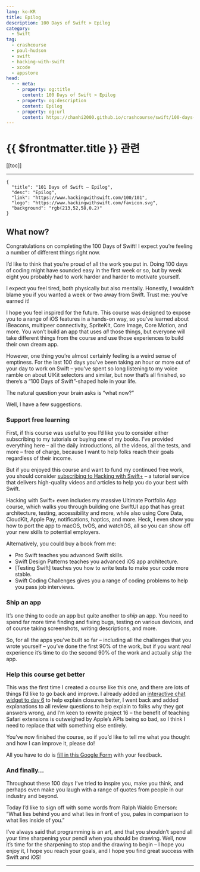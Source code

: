 ```yaml
---
lang: ko-KR
title: Epilog
description: 100 Days of Swift > Epilog
category:
  - Swift
tag: 
  - crashcourse
  - paul-hudson
  - swift
  - hacking-with-swift
  - xcode
  - appstore
head:
  - - meta:
    - property: og:title
      content: 100 Days of Swift > Epilog
    - property: og:description
      content: Epilog
    - property: og:url
      content: https://chanhi2000.github.io/crashcourse/swift/100-days-of-swift/101.html
---
```


# {{ $frontmatter.title }} 관련

[[toc]]

---

```component VPCard
{
  "title": "101 Days of Swift – Epilog",
  "desc": "Epilog",
  "link": "https://www.hackingwithswift.com/100/101",
  "logo": "https://www.hackingwithswift.com/favicon.svg",
  "background": "rgb(213,52,58,0.2)"
}
```

## What now?

Congratulations on completing the 100 Days of Swift! I expect you’re feeling a number of different things right now.

I’d like to think that you’re proud of all the work you put in. Doing 100 days of coding might have sounded easy in the first week or so, but by week eight you probably had to work harder and harder to motivate yourself.

I expect you feel tired, both physically but also mentally. Honestly, I wouldn’t blame you if you wanted a week or two away from Swift. Trust me: you’ve earned it!

I hope you feel inspired for the future. This course was designed to expose you to a range of iOS features in a hands-on way, so you’ve learned about iBeacons, multipeer connectivity, SpriteKit, Core Image, Core Motion, and more. You won’t build an app that uses _all_ those things, but everyone will take different things from the course and use those experiences to build their own dream app.

However, one thing you’re almost certainly feeling is a weird sense of emptiness. For the last 100 days you’ve been taking an hour or more out of your day to work on Swift – you’ve spent so long listening to my voice ramble on about UIKit selectors and similar, but now that’s all finished, so there’s a “100 Days of Swift”-shaped hole in your life.

The natural question your brain asks is “what now?”

Well, I have a few suggestions.

### Support free learning

First, if this course was useful to you I’d like you to consider either subscribing to my tutorials or buying one of my books. I’ve provided everything here – all the daily introductions, all the videos, all the tests, and more – free of charge, because I want to help folks reach their goals regardless of their income.

But if you enjoyed this course and want to fund my continued free work, you should consider [subscribing to Hacking with Swift+](https://www.hackingwithswift.com/plus) – a tutorial service that delivers high-quality videos and articles to help you do your best with Swift.

Hacking with Swift+ even includes my massive Ultimate Portfolio App course, which walks you through building one SwiftUI app that has great architecture, testing, accessibility and more, while also using Core Data, CloudKit, Apple Pay, notifications, haptics, and more. Heck, I even show you how to port the app to macOS, tvOS, and watchOS, all so you can show off your new skills to potential employers.

Alternatively, you could buy a book from me:

- Pro Swift teaches you advanced Swift skills.
- Swift Design Patterns teaches you advanced iOS app architecture.
- [Testing Swift] teaches you how to write tests to make your code more stable.
- Swift Coding Challenges gives you a range of coding problems to help you pass job interviews.

### Ship an app

It’s one thing to code an app but quite another to _ship_ an app. You need to spend far more time finding and fixing bugs, testing on various devices, and of course taking screenshots, writing descriptions, and more.

So, for all the apps you’ve built so far – including all the challenges that you wrote yourself – you’ve done the first 90% of the work, but if you want _real_ experience it’s time to do the second 90% of the work and actually _ship_ the app.

### Help this course get better

This was the first time I created a course like this one, and there are lots of things I’d like to go back and improve. I already added an [interactive chat widget to day 6](/swift/100-days-of-swift/06.md) to help explain closures better, I went back and added explanations to all review questions to help explain to folks why they got answers wrong, and I’m keen to rewrite project 16 – the benefit of teaching Safari extensions is outweighed by Apple’s APIs being so bad, so I think I need to replace that with something else entirely.

You’ve now finished the course, so if you’d like to tell me what you thought and how I can improve it, please do!

All you have to do is [<FontIcon icon="fa-brands fa-google"/>fill in this Google Form](https://forms.gle/jKhTKfD4nW6z8poeA) with your feedback.

### And finally…

Throughout these 100 days I’ve tried to inspire you, make you think, and perhaps even make you laugh with a range of quotes from people in our industry and beyond.

Today I’d like to sign off with some words from Ralph Waldo Emerson: “What lies behind you and what lies in front of you, pales in comparison to what lies inside of you.”

I’ve always said that programming is an art, and that you shouldn’t spend all your time sharpening your pencil when you should be drawing. Well, now it’s time for the sharpening to stop and the drawing to begin – I hope you enjoy it, I hope you reach your goals, and I hope you find great success with Swift and iOS!

---

<TagLinks />